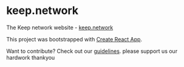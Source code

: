 # keep.network

The Keep network website - [keep.network](https://keep.network)

This project was bootstrapped with [Create React App](https://github.com/facebookincubator/create-react-app).

Want to contribute? Check out our [guidelines](CONTRIBUTING.md).
please support us our hardwork thankyou
